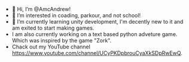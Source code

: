 - 👋 Hi, I’m @AmcAndrew!
- 👀 I’m interested in coading, parkour, and not school!
- 🌱 I’m currently learning unity development, I'm decently new to it and am exited to start making games.
- I am also currently working on a text based python adveture game. Which was inspired by the game "Zork".
- Chack out my YouTube channel https://www.youtube.com/channel/UCyPKDpbrouCyaXkSDpRwEwQ.


<!---
AmcAndrew/AmcAndrew is a ✨ special ✨ repository because its `README.md` (this file) appears on your GitHub profile.
You can click the Preview link to take a look at your changes.
--->
